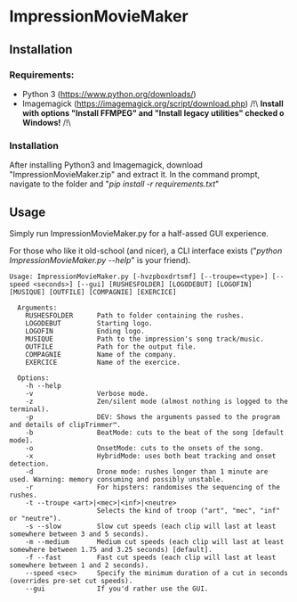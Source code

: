 # ImpressionMovieMaker

## Installation

### Requirements:
- Python 3 (https://www.python.org/downloads/)
- Imagemagick (https://imagemagick.org/script/download.php) /!\ **Install with options "Install FFMPEG" and "Install legacy utilities" checked o Windows!** /!\

### Installation
After installing Python3 and Imagemagick, download "ImpressionMovieMaker.zip" and extract it. In the command prompt, navigate to the folder and "*pip install -r requirements.txt*"

## Usage
Simply run ImpressionMovieMaker.py for a half-assed GUI experience.

For those who like it old-school (and nicer), a CLI interface exists ("*python ImpressionMovieMaker.py --help*" is your friend).

```
Usage: ImpressionMovieMaker.py [-hvzpboxdrtsmf] [--troupe=<type>] [--speed <seconds>] [--gui] [RUSHESFOLDER] [LOGODEBUT] [LOGOFIN] [MUSIQUE] [OUTFILE] [COMPAGNIE] [EXERCICE]

  Arguments:
    RUSHESFOLDER      Path to folder containing the rushes.
    LOGODEBUT         Starting logo.
    LOGOFIN           Ending logo.
    MUSIQUE           Path to the impression's song track/music.
    OUTFILE           Path for the output file.
    COMPAGNIE         Name of the company.
    EXERCICE          Name of the exercice.

  Options:
    -h --help
    -v                Verbose mode.
    -z                Zen/silent mode (almost nothing is logged to the terminal).
    -p                DEV: Shows the arguments passed to the program and details of clipTrimmer™.
    -b                BeatMode: cuts to the beat of the song [default mode].
    -o                OnsetMode: cuts to the onsets of the song.
    -x                HybridMode: uses both beat tracking and onset detection.
    -d                Drone mode: rushes longer than 1 minute are used. Warning: memory consuming and possibly unstable.
    -r                For hipsters: randomises the sequencing of the rushes.
    -t --troupe <art>|<mec>|<inf>|<neutre>  
                      Selects the kind of troop ("art", "mec", "inf" or "neutre").
    -s --slow         Slow cut speeds (each clip will last at least somewhere between 3 and 5 seconds).
    -m --medium       Medium cut speeds (each clip will last at least somewhere between 1.75 and 3.25 seconds) [default].
    -f --fast         Fast cut speeds (each clip will last at least somewhere between 1 and 2 seconds).
    --speed <sec>     Specify the minimum duration of a cut in seconds (overrides pre-set cut speeds).
    --gui             If you'd rather use the GUI.
```
